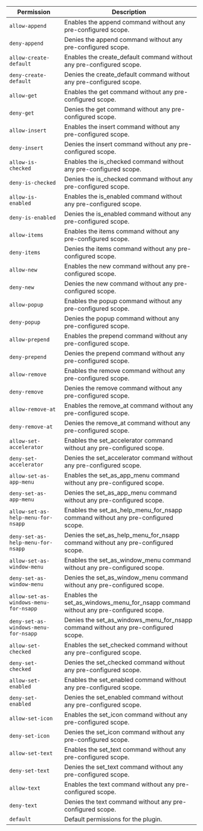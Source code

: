 | Permission | Description |
|------|-----|
|`allow-append`| Enables the append command without any pre-configured scope.|
|`deny-append`| Denies the append command without any pre-configured scope.|
|`allow-create-default`| Enables the create_default command without any pre-configured scope.|
|`deny-create-default`| Denies the create_default command without any pre-configured scope.|
|`allow-get`| Enables the get command without any pre-configured scope.|
|`deny-get`| Denies the get command without any pre-configured scope.|
|`allow-insert`| Enables the insert command without any pre-configured scope.|
|`deny-insert`| Denies the insert command without any pre-configured scope.|
|`allow-is-checked`| Enables the is_checked command without any pre-configured scope.|
|`deny-is-checked`| Denies the is_checked command without any pre-configured scope.|
|`allow-is-enabled`| Enables the is_enabled command without any pre-configured scope.|
|`deny-is-enabled`| Denies the is_enabled command without any pre-configured scope.|
|`allow-items`| Enables the items command without any pre-configured scope.|
|`deny-items`| Denies the items command without any pre-configured scope.|
|`allow-new`| Enables the new command without any pre-configured scope.|
|`deny-new`| Denies the new command without any pre-configured scope.|
|`allow-popup`| Enables the popup command without any pre-configured scope.|
|`deny-popup`| Denies the popup command without any pre-configured scope.|
|`allow-prepend`| Enables the prepend command without any pre-configured scope.|
|`deny-prepend`| Denies the prepend command without any pre-configured scope.|
|`allow-remove`| Enables the remove command without any pre-configured scope.|
|`deny-remove`| Denies the remove command without any pre-configured scope.|
|`allow-remove-at`| Enables the remove_at command without any pre-configured scope.|
|`deny-remove-at`| Denies the remove_at command without any pre-configured scope.|
|`allow-set-accelerator`| Enables the set_accelerator command without any pre-configured scope.|
|`deny-set-accelerator`| Denies the set_accelerator command without any pre-configured scope.|
|`allow-set-as-app-menu`| Enables the set_as_app_menu command without any pre-configured scope.|
|`deny-set-as-app-menu`| Denies the set_as_app_menu command without any pre-configured scope.|
|`allow-set-as-help-menu-for-nsapp`| Enables the set_as_help_menu_for_nsapp command without any pre-configured scope.|
|`deny-set-as-help-menu-for-nsapp`| Denies the set_as_help_menu_for_nsapp command without any pre-configured scope.|
|`allow-set-as-window-menu`| Enables the set_as_window_menu command without any pre-configured scope.|
|`deny-set-as-window-menu`| Denies the set_as_window_menu command without any pre-configured scope.|
|`allow-set-as-windows-menu-for-nsapp`| Enables the set_as_windows_menu_for_nsapp command without any pre-configured scope.|
|`deny-set-as-windows-menu-for-nsapp`| Denies the set_as_windows_menu_for_nsapp command without any pre-configured scope.|
|`allow-set-checked`| Enables the set_checked command without any pre-configured scope.|
|`deny-set-checked`| Denies the set_checked command without any pre-configured scope.|
|`allow-set-enabled`| Enables the set_enabled command without any pre-configured scope.|
|`deny-set-enabled`| Denies the set_enabled command without any pre-configured scope.|
|`allow-set-icon`| Enables the set_icon command without any pre-configured scope.|
|`deny-set-icon`| Denies the set_icon command without any pre-configured scope.|
|`allow-set-text`| Enables the set_text command without any pre-configured scope.|
|`deny-set-text`| Denies the set_text command without any pre-configured scope.|
|`allow-text`| Enables the text command without any pre-configured scope.|
|`deny-text`| Denies the text command without any pre-configured scope.|
|`default`| Default permissions for the plugin.|
